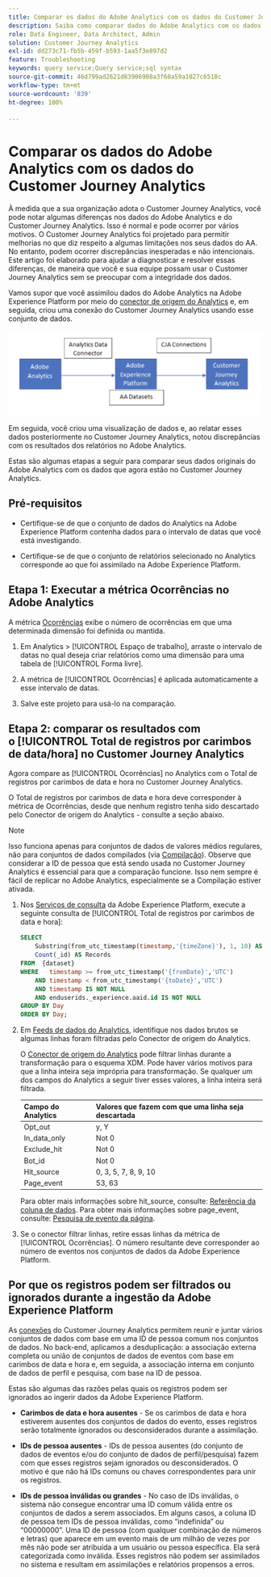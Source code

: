 ```yaml
---
title: Comparar os dados do Adobe Analytics com os dados do Customer Journey Analytics
description: Saiba como comparar dados do Adobe Analytics com os dados do Customer Journey Analytics
role: Data Engineer, Data Architect, Admin
solution: Customer Journey Analytics
exl-id: dd273c71-fb5b-459f-b593-1aa5f3e897d2
feature: Troubleshooting
keywords: query service;Query service;sql syntax
source-git-commit: 46d799ad2621d83906908a3f60a59a1027c6518c
workflow-type: tm+mt
source-wordcount: '839'
ht-degree: 100%

---
```


# Comparar os dados do Adobe Analytics com os dados do Customer Journey Analytics

À medida que a sua organização adota o Customer Journey Analytics, você pode notar algumas diferenças nos dados do Adobe Analytics e do Customer Journey Analytics. Isso é normal e pode ocorrer por vários motivos. O Customer Journey Analytics foi projetado para permitir melhorias no que diz respeito a algumas limitações nos seus dados do AA. No entanto, podem ocorrer discrepâncias inesperadas e não intencionais. Este artigo foi elaborado para ajudar a diagnosticar e resolver essas diferenças, de maneira que você e sua equipe possam usar o Customer Journey Analytics sem se preocupar com a integridade dos dados.

Vamos supor que você assimilou dados do Adobe Analytics na Adobe Experience Platform por meio do [conector de origem do Analytics](https://experienceleague.adobe.com/docs/experience-platform/sources/ui-tutorials/create/adobe-applications/analytics.html?lang=pt-BR) e, em seguida, criou uma conexão do Customer Journey Analytics usando esse conjunto de dados.

![O fluxo de dados do Adobe Analytics através do conector de dados para a Adobe Experience Platform e para o Customer Journey Analytics usando conexões do CJA.](assets/compare.png)

Em seguida, você criou uma visualização de dados e, ao relatar esses dados posteriormente no Customer Journey Analytics, notou discrepâncias com os resultados dos relatórios no Adobe Analytics.

Estas são algumas etapas a seguir para comparar seus dados originais do Adobe Analytics com os dados que agora estão no Customer Journey Analytics.

## Pré-requisitos

* Certifique-se de que o conjunto de dados do Analytics na Adobe Experience Platform contenha dados para o intervalo de datas que você está investigando.

* Certifique-se de que o conjunto de relatórios selecionado no Analytics corresponde ao que foi assimilado na Adobe Experience Platform.

## Etapa 1: Executar a métrica Ocorrências no Adobe Analytics

A métrica [Ocorrências](https://experienceleague.adobe.com/docs/analytics/components/metrics/occurrences.html?lang=pt-BR) exibe o número de ocorrências em que uma determinada dimensão foi definida ou mantida.

1. Em Analytics > [!UICONTROL Espaço de trabalho], arraste o intervalo de datas no qual deseja criar relatórios como uma dimensão para uma tabela de [!UICONTROL Forma livre].

1. A métrica de [!UICONTROL Ocorrências] é aplicada automaticamente a esse intervalo de datas.

1. Salve este projeto para usá-lo na comparação.

## Etapa 2: comparar os resultados com o [!UICONTROL Total de registros por carimbos de data/hora] no Customer Journey Analytics

Agora compare as [!UICONTROL Ocorrências] no Analytics com o Total de registros por carimbos de data e hora no Customer Journey Analytics.

O Total de registros por carimbos de data e hora deve corresponder à métrica de Ocorrências, desde que nenhum registro tenha sido descartado pelo Conector de origem do Analytics - consulte a seção abaixo.

>[!NOTE]
>
>Isso funciona apenas para conjuntos de dados de valores médios regulares, não para conjuntos de dados compilados (via [Compilação](/help/stitching/overview.md)). Observe que considerar a ID de pessoa que está sendo usada no Customer Journey Analytics é essencial para que a comparação funcione. Isso nem sempre é fácil de replicar no Adobe Analytics, especialmente se a Compilação estiver ativada.

1. Nos [Serviços de consulta](https://experienceleague.adobe.com/docs/experience-platform/query/best-practices/adobe-analytics.html?lang=pt-BR) da Adobe Experience Platform, execute a seguinte consulta de [!UICONTROL Total de registros por carimbos de data e hora]:

   ```sql
   SELECT
       Substring(from_utc_timestamp(timestamp,'{timeZone}'), 1, 10) AS Day,
       Count(_id) AS Records 
   FROM  {dataset}
   WHERE   timestamp >= from_utc_timestamp('{fromDate}','UTC')
       AND timestamp < from_utc_timestamp('{toDate}','UTC')
       AND timestamp IS NOT NULL
       AND enduserids._experience.aaid.id IS NOT NULL
   GROUP BY Day
   ORDER BY Day; 
   ```

1. Em [Feeds de dados do Analytics](https://experienceleague.adobe.com/pt-br/docs/analytics/export/analytics-data-feed/data-feed-contents/datafeeds-reference), identifique nos dados brutos se algumas linhas foram filtradas pelo Conector de origem do Analytics.

   O [Conector de origem do Analytics](https://experienceleague.adobe.com/docs/experience-platform/sources/ui-tutorials/create/adobe-applications/analytics.html?lang=pt-BR) pode filtrar linhas durante a transformação para o esquema XDM. Pode haver vários motivos para que a linha inteira seja imprópria para transformação. Se qualquer um dos campos do Analytics a seguir tiver esses valores, a linha inteira será filtrada.

   | Campo do Analytics | Valores que fazem com que uma linha seja descartada |
   | --- | --- |
   | Opt_out | y, Y |
   | In_data_only | Not 0 |
   | Exclude_hit | Not 0 |
   | Bot_id | Not 0 |
   | Hit_source | 0, 3, 5, 7, 8, 9, 10 |
   | Page_event | 53, 63 |

   Para obter mais informações sobre hit\_source, consulte: [Referência da coluna de dados](https://experienceleague.adobe.com/pt-br/docs/analytics/export/analytics-data-feed/data-feed-contents/datafeeds-reference). Para obter mais informações sobre page\_event, consulte: [Pesquisa de evento da página](https://experienceleague.adobe.com/pt-br/docs/analytics/export/analytics-data-feed/data-feed-contents/datafeeds-page-event).

1. Se o conector filtrar linhas, retire essas linhas da métrica de [!UICONTROL Ocorrências]. O número resultante deve corresponder ao número de eventos nos conjuntos de dados da Adobe Experience Platform.

## Por que os registros podem ser filtrados ou ignorados durante a ingestão da Adobe Experience Platform

As [conexões](/help/connections/create-connection.md) do Customer Journey Analytics permitem reunir e juntar vários conjuntos de dados com base em uma ID de pessoa comum nos conjuntos de dados. No back-end, aplicamos a desduplicação: a associação externa completa ou união de conjuntos de dados de eventos com base em carimbos de data e hora e, em seguida, a associação interna em conjunto de dados de perfil e pesquisa, com base na ID de pessoa.

Estas são algumas das razões pelas quais os registros podem ser ignorados ao ingerir dados da Adobe Experience Platform.

* **Carimbos de data e hora ausentes** - Se os carimbos de data e hora estiverem ausentes dos conjuntos de dados do evento, esses registros serão totalmente ignorados ou desconsiderados durante a assimilação.

* **IDs de pessoa ausentes** - IDs de pessoa ausentes (do conjunto de dados de eventos e/ou do conjunto de dados de perfil/pesquisa) fazem com que esses registros sejam ignorados ou desconsiderados. O motivo é que não há IDs comuns ou chaves correspondentes para unir os registros.

* **IDs de pessoa inválidas ou grandes** - No caso de IDs inválidas, o sistema não consegue encontrar uma ID comum válida entre os conjuntos de dados a serem associados. Em alguns casos, a coluna ID de pessoa tem IDs de pessoa inválidas, como “indefinida” ou “00000000”. Uma ID de pessoa (com qualquer combinação de números e letras) que aparece em um evento mais de um milhão de vezes por mês não pode ser atribuída a um usuário ou pessoa específica. Ela será categorizada como inválida. Esses registros não podem ser assimilados no sistema e resultam em assimilações e relatórios propensos a erros.
